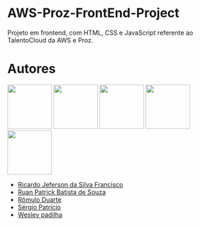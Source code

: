 # AWS-Proz-FrontEnd-Project

 Projeto em frontend, com HTML, CSS e JavaScript referente ao TalentoCloud da AWS e Proz.


# Autores

<img src="https://github.com/totorourbem.png" width="100px;"/> <img src="https://github.com/ruanprog.png" width="100px;"/>  <img src="https://github.com/spatricio.png" width="100px;"/> <img src="https://github.com/spatricio.png" width="100px;"/> <img src="https://github.com/wesleypadilha.png" width="100px;"/>

* [Ricardo Jeferson da Silva Francisco](https://github.com/totorourbem)
* [Ruan Patrick Batista de Souza](https://github.com/ruanprog)
* [Rômulo Duarte](https://github.com/)
* [Sérgio Patrício](https://github.com/spatricio)
* [Wesley padilha](https://github.com/wesleypadilha)
